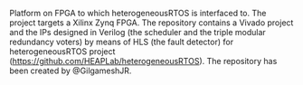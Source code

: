 Platform on FPGA to which heterogeneousRTOS is interfaced to. The project targets a Xilinx Zynq FPGA.
The repository contains a Vivado project and the IPs designed in Verilog (the scheduler and the triple modular redundancy voters) by means of HLS (the fault detector) for heterogeneousRTOS project (https://github.com/HEAPLab/heterogeneousRTOS).
The repository has been created by @GilgameshJR.
